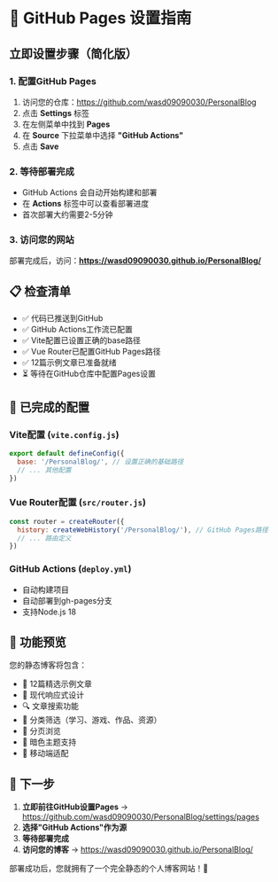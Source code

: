 # 🚀 GitHub Pages 设置指南

## 立即设置步骤（简化版）

### 1. 配置GitHub Pages
1. 访问您的仓库：https://github.com/wasd09090030/PersonalBlog
2. 点击 **Settings** 标签
3. 在左侧菜单中找到 **Pages**
4. 在 **Source** 下拉菜单中选择 **"GitHub Actions"**
5. 点击 **Save**

### 2. 等待部署完成
- GitHub Actions 会自动开始构建和部署
- 在 **Actions** 标签中可以查看部署进度
- 首次部署大约需要2-5分钟

### 3. 访问您的网站
部署完成后，访问：**https://wasd09090030.github.io/PersonalBlog/**

## 📋 检查清单

- ✅ 代码已推送到GitHub
- ✅ GitHub Actions工作流已配置
- ✅ Vite配置已设置正确的base路径
- ✅ Vue Router已配置GitHub Pages路径
- ✅ 12篇示例文章已准备就绪
- ⏳ 等待在GitHub仓库中配置Pages设置

## 🔧 已完成的配置

### Vite配置 (`vite.config.js`)
```javascript
export default defineConfig({
  base: '/PersonalBlog/', // 设置正确的基础路径
  // ... 其他配置
})
```

### Vue Router配置 (`src/router.js`)
```javascript
const router = createRouter({
  history: createWebHistory('/PersonalBlog/'), // GitHub Pages路径
  // ... 路由定义
})
```

### GitHub Actions (`deploy.yml`)
- 自动构建项目
- 自动部署到gh-pages分支
- 支持Node.js 18

## 📱 功能预览

您的静态博客将包含：
- 📖 12篇精选示例文章
- 🎨 现代响应式设计
- 🔍 文章搜索功能
- 📂 分类筛选（学习、游戏、作品、资源）
- 📄 分页浏览
- 🌙 暗色主题支持
- 📱 移动端适配

## 🎯 下一步

1. **立即前往GitHub设置Pages** → https://github.com/wasd09090030/PersonalBlog/settings/pages
2. **选择"GitHub Actions"作为源**
3. **等待部署完成**
4. **访问您的博客** → https://wasd09090030.github.io/PersonalBlog/

部署成功后，您就拥有了一个完全静态的个人博客网站！🎉
